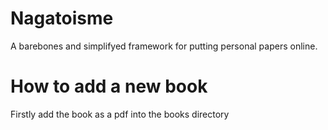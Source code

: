 # Nagatoisme
A barebones and simplifyed framework for putting personal papers online.

# How to add a new book
Firstly add the book as a pdf into the books directory

